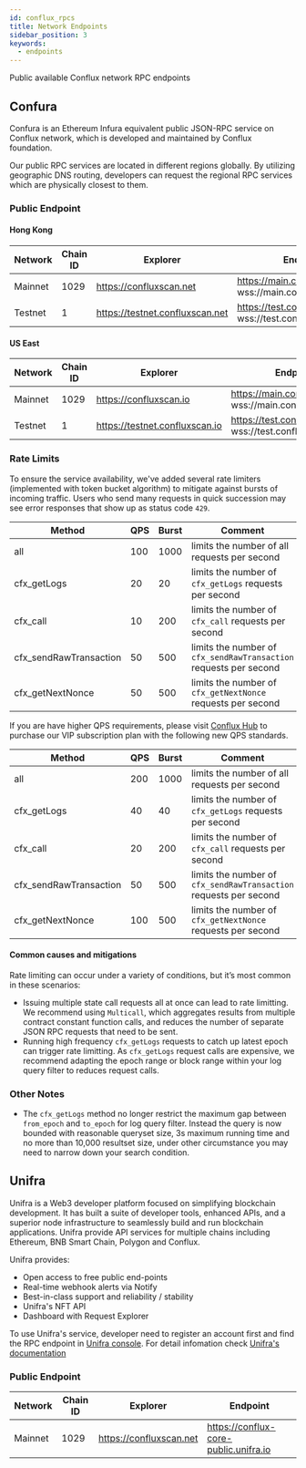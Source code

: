 ```yaml
---
id: conflux_rpcs
title: Network Endpoints
sidebar_position: 3
keywords:
  - endpoints
---
```


Public available Conflux network RPC endpoints

## Confura

Confura is an Ethereum Infura equivalent public JSON-RPC service on Conflux network, which is developed and maintained by Conflux foundation.

Our public RPC services are located in different regions globally. By utilizing geographic DNS routing, developers can request the regional RPC services which are physically closest to them.

### Public Endpoint

#### Hong Kong

| Network | Chain ID | Explorer                        | Endpoint                                                             |
| ------- | -------- | ------------------------------- | -------------------------------------------------------------------- |
| Mainnet | 1029     | https://confluxscan.net         | https://main.confluxrpc.com <br/> wss://main.confluxrpc.com/ws |
| Testnet | 1        | https://testnet.confluxscan.net | https://test.confluxrpc.com <br/> wss://test.confluxrpc.com/ws |

#### US East

| Network | Chain ID | Explorer                       | Endpoint                                                             |
| ------- | -------- | ------------------------------ | -------------------------------------------------------------------- |
| Mainnet | 1029     | https://confluxscan.io         | https://main.confluxrpc.org <br/> wss://main.confluxrpc.org/ws |
| Testnet | 1        | https://testnet.confluxscan.io | https://test.confluxrpc.org <br/> wss://test.confluxrpc.org/ws |

### Rate Limits

To ensure the service availability, we've added several rate limiters (implemented with token bucket algorithm) to mitigate against bursts of incoming traffic. Users who send many requests in quick succession may see error responses that show up as status code `429`.

| Method                 | QPS | Burst | Comment                                                           |
| ---------------------- | --- | ----- | ----------------------------------------------------------------- |
| all                    | 100 | 1000  | limits the number of all requests per second                      |
| cfx_getLogs            | 20  | 20    | limits the number of `cfx_getLogs` requests per second            |
| cfx_call               | 10  | 200   | limits the number of `cfx_call` requests per second               |
| cfx_sendRawTransaction | 50  | 500   | limits the number of `cfx_sendRawTransaction` requests per second |
| cfx_getNextNonce       | 50  | 500   | limits the number of `cfx_getNextNonce` requests per second       |

If you are have higher QPS requirements, please visit [Conflux Hub](https://confluxhub.io/payment/consumer/apps) to purchase our VIP subscription plan with the following new QPS standards.

| Method                 | QPS | Burst | Comment                                                           |
| ---------------------- | --- | ----- | ----------------------------------------------------------------- |
| all                    | 200 | 1000  | limits the number of all requests per second                      |
| cfx_getLogs            | 40  | 40    | limits the number of `cfx_getLogs` requests per second            |
| cfx_call               | 20  | 200   | limits the number of `cfx_call` requests per second               |
| cfx_sendRawTransaction | 50  | 500   | limits the number of `cfx_sendRawTransaction` requests per second |
| cfx_getNextNonce       | 100 | 500   | limits the number of `cfx_getNextNonce` requests per second       |

#### Common causes and mitigations

Rate limiting can occur under a variety of conditions, but it’s most common in these scenarios:

* Issuing multiple state call requests all at once can lead to rate limitting. We recommend using `Multicall`, which aggregates results from multiple contract constant function calls, and reduces the number of separate JSON RPC requests that need to be sent.
* Running high frequency `cfx_getLogs` requests to catch up latest epoch can trigger rate limitting. As `cfx_getLogs` request calls are expensive, we recommend adapting the epoch range or block range within your log query filter to reduces request calls.

### Other Notes

* The `cfx_getLogs` method no longer restrict the maximum gap between `from_epoch` and `to_epoch` for log query filter. Instead the query is now bounded with reasonable queryset size, 3s maximum running time and no more than 10,000 resultset size, under other circumstance you may need to narrow down your search condition.

## Unifra

Unifra is a Web3 developer platform focused on simplifying blockchain development. It has built a suite of developer tools, enhanced APIs, and a superior node infrastructure to seamlessly build and run blockchain applications. Unifra provide API services for multiple chains including Ethereum, BNB Smart Chain, Polygon and Conflux.

Unifra provides:

- Open access to free public end-points
- Real-time webhook alerts via Notify
- Best-in-class support and reliability / stability
- Unifra's NFT API
- Dashboard with Request Explorer

To use Unifra's service, developer need to register an account first and find the RPC endpoint in [Unifra console](https://console.unifra.io/). For detail infomation check [Unifra's documentation](https://docs.unifra.io/)

### Public Endpoint

| Network | Chain ID | Explorer                | Endpoint                              |
| ------- | -------- | ----------------------- | ------------------------------------- |
| Mainnet | 1029     | https://confluxscan.net | https://conflux-core-public.unifra.io |
